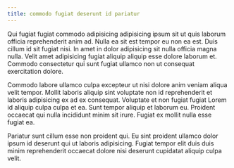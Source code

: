 ```yaml
---
title: commodo fugiat deserunt id pariatur
---
```


Qui fugiat fugiat commodo adipisicing adipisicing ipsum sit ut quis laborum officia reprehenderit anim ad. Nulla ea sit est tempor eu non ea est. Duis cillum id sit fugiat nisi. In amet in dolor adipisicing sit nulla officia magna nulla. Velit amet adipisicing fugiat aliquip aliquip esse dolore laborum et. Commodo consectetur qui sunt fugiat ullamco non ut consequat exercitation dolore.

Commodo labore ullamco culpa excepteur ut nisi dolore anim veniam aliqua velit tempor. Mollit laboris aliquip sint voluptate non id reprehenderit et laboris adipisicing ex ad ex consequat. Voluptate et non fugiat fugiat Lorem id aliquip culpa culpa et ea. Sunt tempor aliquip et laborum eu. Proident occaecat qui nulla incididunt minim sit irure. Fugiat ex mollit nulla esse fugiat ea.

Pariatur sunt cillum esse non proident qui. Eu sint proident ullamco dolor ipsum id deserunt qui ut laboris adipisicing. Fugiat tempor elit duis duis minim reprehenderit occaecat dolore nisi deserunt cupidatat aliquip culpa velit.